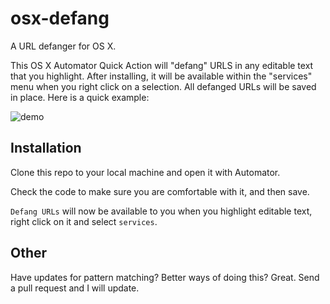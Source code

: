 # osx-defang
A URL defanger for OS X.

This OS X Automator Quick Action will "defang" URLS in any editable text that you highlight. After installing, it will be available within the "services" menu when you right click on a selection. All defanged URLs will be saved in place. Here is a quick example:

![demo](https://user-images.githubusercontent.com/4636/90569642-3c2d0880-e17c-11ea-8e42-ca7e96ccb9ec.gif)

## Installation

Clone this repo to your local machine and open it with Automator. 

Check the code to make sure you are comfortable with it, and then save.

`Defang URLs` will now be available to you when you highlight editable text, right click on it and select `services`.

## Other

Have updates for pattern matching? Better ways of doing this? Great. Send a pull request and I will update.
